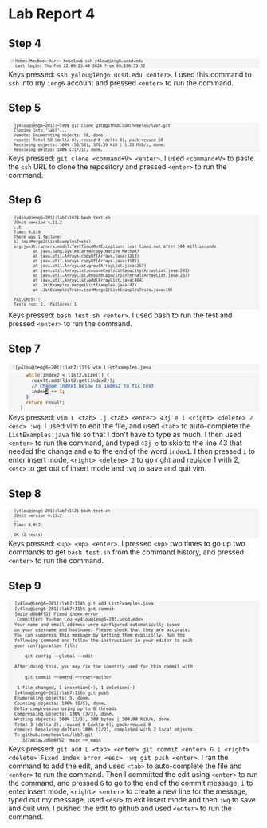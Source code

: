 # Lab Report 4
## Step 4
![Image](CSE15L-Lab4-Q1.png) Keys pressed: `ssh y4lou@ieng6.ucsd.edu <enter>`. I used this command to `ssh` into my `ieng6` account and pressed `<enter>` to run the command.
## Step 5
![Image](CSE15L-Lab4-Q2.png) Keys pressed: `git clone <command+V> <enter>`. I used `<command+V>` to paste the `ssh` URL to clone the repository and pressed `<enter>` to run the command. 
## Step 6
![Image](CSE15L-Lab4-Q3-copy.png) Keys pressed: `bash test.sh <enter>`. I used bash to run the test and pressed `<enter>` to run the command.
## Step 7
![Image](CSE15L-Lab4-Q4.1.png) ![Image](CSE15L-Lab4-Q4.2.png) Keys pressed: `vim L <tab> .j <tab> <enter> 43j e i <right> <delete> 2 <esc> :wq`. I used vim to edit the file, and used `<tab>` to auto-complete the `ListExamples.java` file so that I don't have to type as much. I then used `<enter>` to run the command, and typed `43j e` to skip to the line 43 that needed the change and `e` to the end of the word `index1`. I then pressed `i` to enter insert mode, `<right> <delete> 2` to go right and replace 1 with 2, `<esc>` to get out of insert mode and `:wq` to save and quit vim. 
## Step 8
![Image](CSE15L-Lab4-Q5.png) Keys pressed: `<up> <up> <enter>`. I pressed `<up>` two times to go up two commands to get `bash test.sh` from the command history, and pressed `<enter>` to run the command. 
## Step 9
![Image](CSE15L-Lab4-Q6.png) Keys pressed: `git add L <tab> <enter> git commit <enter> G i <right> <delete> Fixed index error <esc> :wq git push <enter>`. I ran the command to add the edit, and used `<tab>` to auto-complete the file and `<enter>` to run the command. Then I committed the edit using `<enter>` to run the command, and pressed `G` to go to the end of the commit message, `i` to enter insert mode, `<right> <enter>` to create a new line for the message, typed out my message, used `<esc>`  to exit insert mode and then `:wq` to save and quit vim. I pushed the edit to github and used `<enter>` to run the command. 
